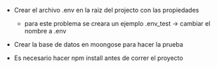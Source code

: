 - Crear el archivo .env en la raiz del projecto con las propiedades
  - para este problema se creara un ejemplo .env_test -> cambiar el nombre a .env

- Crear la base de datos en moongose para hacer la prueba

- Es necesario hacer npm install antes de correr el proyecto

